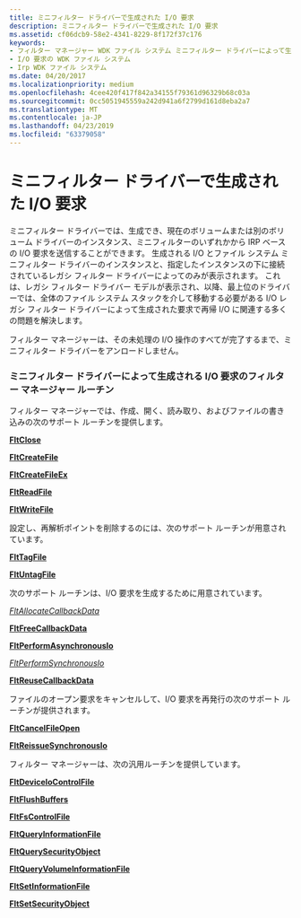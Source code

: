 ```yaml
---
title: ミニフィルター ドライバーで生成された I/O 要求
description: ミニフィルター ドライバーで生成された I/O 要求
ms.assetid: cf06dcb9-58e2-4341-8229-8f172f37c176
keywords:
- フィルター マネージャー WDK ファイル システム ミニフィルター ドライバーによって生成される I/O 要求
- I/O 要求の WDK ファイル システム
- Irp WDK ファイル システム
ms.date: 04/20/2017
ms.localizationpriority: medium
ms.openlocfilehash: 4cee420f417f842a34155f79361d96329b68c03a
ms.sourcegitcommit: 0cc5051945559a242d941a6f2799d161d8eba2a7
ms.translationtype: MT
ms.contentlocale: ja-JP
ms.lasthandoff: 04/23/2019
ms.locfileid: "63379058"
---
```

# <a name="io-requests-generated-by-the-minifilter-driver"></a>ミニフィルター ドライバーで生成された I/O 要求


ミニフィルター ドライバーでは、生成でき、現在のボリュームまたは別のボリューム ドライバーのインスタンス、ミニフィルターのいずれかから IRP ベースの I/O 要求を送信することができます。 生成される I/O とファイル システム ミニフィルター ドライバーのインスタンスと、指定したインスタンスの下に接続されているレガシ フィルター ドライバーによってのみが表示されます。 これは、レガシ フィルター ドライバー モデルが表示され、以降、最上位のドライバーでは、全体のファイル システム スタックを介して移動する必要がある I/O レガシ フィルター ドライバーによって生成された要求で再帰 I/O に関連する多くの問題を解決します。

フィルター マネージャーは、その未処理の I/O 操作のすべてが完了するまで、ミニフィルター ドライバーをアンロードしません。

### <a name="span-idfiltermanagerroutinesforiorequestsgeneratedbytheminifilterdriverspanspan-idfiltermanagerroutinesforiorequestsgeneratedbytheminifilterdriverspanspan-idfiltermanagerroutinesforiorequestsgeneratedbytheminifilterdriverspanfilter-manager-routines-for-io-requests-generated-by-the-minifilter-driver"></a><span id="Filter_Manager_Routines_for_I_O_Requests_Generated_by_the_Minifilter_Driver"></span><span id="filter_manager_routines_for_i_o_requests_generated_by_the_minifilter_driver"></span><span id="FILTER_MANAGER_ROUTINES_FOR_I_O_REQUESTS_GENERATED_BY_THE_MINIFILTER_DRIVER"></span>ミニフィルター ドライバーによって生成される I/O 要求のフィルター マネージャー ルーチン

フィルター マネージャーでは、作成、開く、読み取り、およびファイルの書き込みの次のサポート ルーチンを提供します。

[**FltClose**](https://msdn.microsoft.com/library/windows/hardware/ff541863)

[**FltCreateFile**](https://msdn.microsoft.com/library/windows/hardware/ff541935)

[**FltCreateFileEx**](https://msdn.microsoft.com/library/windows/hardware/ff541937)

[**FltReadFile**](https://msdn.microsoft.com/library/windows/hardware/ff544286)

[**FltWriteFile**](https://msdn.microsoft.com/library/windows/hardware/ff544610)

設定し、再解析ポイントを削除するのには、次のサポート ルーチンが用意されています。

[**FltTagFile**](https://msdn.microsoft.com/library/windows/hardware/ff544589)

[**FltUntagFile**](https://msdn.microsoft.com/library/windows/hardware/ff544608)

次のサポート ルーチンは、I/O 要求を生成するために用意されています。

[*FltAllocateCallbackData*](https://msdn.microsoft.com/library/windows/hardware/ff541703)

[**FltFreeCallbackData**](https://msdn.microsoft.com/library/windows/hardware/ff542949)

[**FltPerformAsynchronousIo**](https://msdn.microsoft.com/library/windows/hardware/ff543420)

[*FltPerformSynchronousIo*](https://msdn.microsoft.com/library/windows/hardware/ff543421)

[**FltReuseCallbackData**](https://msdn.microsoft.com/library/windows/hardware/ff544358)

ファイルのオープン要求をキャンセルして、I/O 要求を再発行の次のサポート ルーチンが提供されます。

[**FltCancelFileOpen**](https://msdn.microsoft.com/library/windows/hardware/ff541784)

[**FltReissueSynchronousIo**](https://msdn.microsoft.com/library/windows/hardware/ff544311)

フィルター マネージャーは、次の汎用ルーチンを提供しています。

[**FltDeviceIoControlFile**](https://msdn.microsoft.com/library/windows/hardware/ff542046)

[**FltFlushBuffers**](https://msdn.microsoft.com/library/windows/hardware/ff542099)

[**FltFsControlFile**](https://msdn.microsoft.com/library/windows/hardware/ff542988)

[**FltQueryInformationFile**](https://msdn.microsoft.com/library/windows/hardware/ff543439)

[**FltQuerySecurityObject**](https://msdn.microsoft.com/library/windows/hardware/ff543441)

[**FltQueryVolumeInformationFile**](https://msdn.microsoft.com/library/windows/hardware/ff543446)

[**FltSetInformationFile**](https://msdn.microsoft.com/library/windows/hardware/ff544516)

[**FltSetSecurityObject**](https://msdn.microsoft.com/library/windows/hardware/ff544538)

 

 




